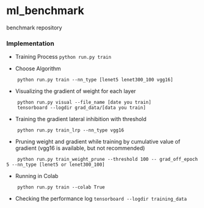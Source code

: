 # ml_benchmark
benchmark repository

### Implementation
- Training Process 
`python run.py train`

- Choose Algorithm
```shell script
    python run.py train --nn_type [lenet5 lenet300_100 vgg16]
```
- Visualizing the gradient of weight for each layer
```shell script
    python run.py visual --file_name [date you train]
    tensorboard --logdir grad_data/[data you train]
```
- Training the gradient lateral inhibition with threshold
```shell script
    python run.py train_lrp --nn_type vgg16    
```

- Pruning weight and gradient while training by cumulative value of gradient (vgg16 is available, but not recommended)
```shell script
    python run.py train_weight_prune --threshold 100 -- grad_off_epoch 5 --nn_type [lenet5 or lenet300_100]
```
- Running in Colab
```shell script
    python run.py train --colab True
```
- Checking the performance log
`tensorboard --logdir training_data`

